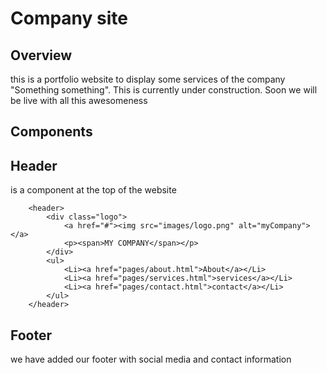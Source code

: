 # Company site
## Overview
this is a portfolio website to display some services of the company "Something something". This is currently under construction.
Soon we will be live with all this awesomeness

## Components

## Header
is a component at the top of the website

```hmtl
    <header>
        <div class="logo">
            <a href="#"><img src="images/logo.png" alt="myCompany"></a>
            <p><span>MY COMPANY</span></p>
        </div>
        <ul>
            <Li><a href="pages/about.html">About</a></Li>
            <Li><a href="pages/services.html">services</a></Li>
            <Li><a href="pages/contact.html">contact</a></Li>
        </ul>
    </header>
```

## Footer
we have added our footer with social media and contact information